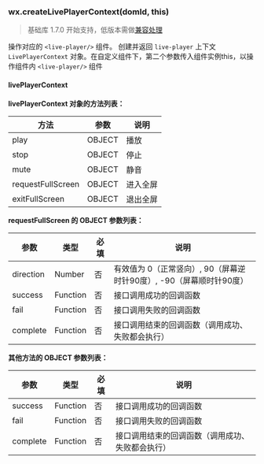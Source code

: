 <!-- https://mp.weixin.qq.com/debug/wxadoc/dev/api/api-live-player.html -->

### wx.createLivePlayerContext(domId, this)

> 基础库 1.7.0 开始支持，低版本需做[兼容处理](https://mp.weixin.qq.com/debug/wxadoc/dev/framework/compatibility.html)

操作对应的 `<live-player/>` 组件。 创建并返回 `live-player` 上下文 `LivePlayerContext` 对象。在自定义组件下，第二个参数传入组件实例this，以操作组件内 `<live-player/>` 组件

#### livePlayerContext

**livePlayerContext 对象的方法列表：**

  方法                |  参数     |  说明   
----------------------|-----------|---------
  play                |  OBJECT   |  播放   
  stop                |  OBJECT   |  停止   
  mute                |  OBJECT   |  静音   
  requestFullScreen   |  OBJECT   | 进入全屏
  exitFullScreen      |  OBJECT   | 退出全屏

**requestFullScreen 的 OBJECT 参数列表：**

  参数        |  类型       |  必填 |  说明                                        
--------------|-------------|-------|----------------------------------------------
  direction   |  Number     |  否   |有效值为 0（正常竖向）, 90（屏幕逆时针90度）, -90（屏幕顺时针90度）
  success     |  Function   |  否   |  接口调用成功的回调函数                      
  fail        |  Function   |  否   |  接口调用失败的回调函数                      
  complete    |  Function   |  否   |接口调用结束的回调函数（调用成功、失败都会执行）

**其他方法的 OBJECT 参数列表：**

  参数       |  类型       |  必填 |  说明                       
-------------|-------------|-------|-----------------------------
  success    |  Function   |  否   |  接口调用成功的回调函数     
  fail       |  Function   |  否   |  接口调用失败的回调函数     
  complete   |  Function   |  否   |接口调用结束的回调函数（调用成功、失败都会执行）
